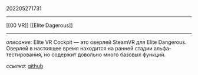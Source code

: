 202205271731
***
[[00 VR]] [[Elite Dagerous]]
***
*описание:*
Elite VR Cockpit — это оверлей SteamVR для Elite Dangerous. Оверлей в настоящее время находится на ранней стадии альфа-тестирования, но содержит довольно много базовых функций.

*ссылка:*
[github](https://github.com/dantman/elite-vr-cockpit)